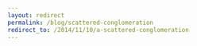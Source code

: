 ```yaml
---
layout: redirect
permalink: /blog/scattered-conglomeration
redirect_to: /2014/11/10/a-scattered-conglomeration
---
```

